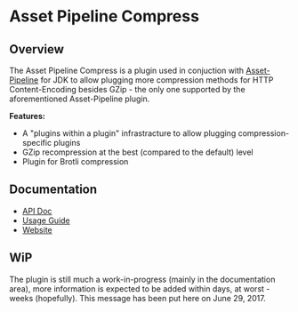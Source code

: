 Asset Pipeline Compress
===================


Overview
--------
The Asset Pipeline Compress is a plugin used in conjuction with [Asset-Pipeline](http://www.asset-pipeline.com/) for JDK to allow plugging more compression methods for HTTP Content-Encoding besides GZip - the only one supported by the aforementioned Asset-Pipeline plugin.

**Features:**
* A "plugins within a plugin" infrastracture to allow plugging compression-specific plugins
* GZip recompression at the best (compared to the default) level
* Plugin for Brotli compression

Documentation
------------

* [API Doc](http://www.asset-pipeline.com/apidoc/index.html)
* [Usage Guide](http://www.asset-pipeline.com/manual/)
* [Website](http://www.asset-pipeline.com)


WiP
-----------
The plugin is still much a work-in-progress (mainly in the documentation area), more information is expected to be added within days, at worst - weeks (hopefully). This message has been put here on June 29, 2017.
